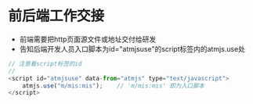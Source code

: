 # 前后端工作交接
* 前端需要把http页面源文件或地址交付给研发
* 告知后端开发人员入口脚本为id="atmjsuse"的script标签内的atmjs.use处
```js
// 注意看script标签的id
// 
<script id="atmjsuse" data-from="atmjs" type="text/javascript">
    atmjs.use("m/mis:mis");    // 'm/mis:mis' 即为入口脚本
</script>
```

